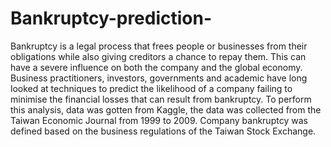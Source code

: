 # Bankruptcy-prediction-
Bankruptcy is a legal process that frees people or businesses from their obligations while also giving creditors a chance to repay them. This can have a severe influence on both the company and the global economy. Business practitioners, investors, governments and academic have long looked at techniques to predict the likelihood of a company failing to minimise the financial losses that can result from bankruptcy. To perform this analysis, data was gotten from Kaggle, the data was collected from the 
Taiwan Economic Journal from 1999 to 2009.  Company bankruptcy was defined based on the business regulations of the Taiwan Stock Exchange.
